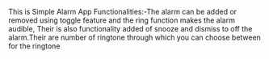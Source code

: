 This is Simple Alarm App Functionalities:-The alarm can be added or removed using toggle feature and the ring function makes the alarm audible, Their is also functionality added of snooze and dismiss to off the alarm.Their are number of ringtone through which you can choose between for the ringtone
